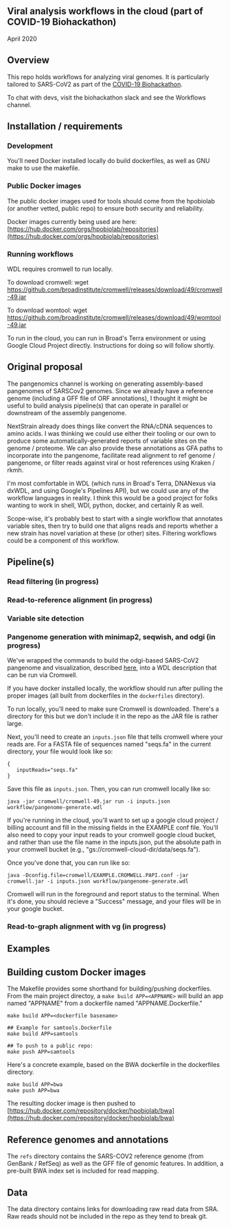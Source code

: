 Viral analysis workflows in the cloud (part of COVID-19 Biohackathon)
--------------------
April 2020

## Overview
This repo holds workflows for analyzing viral genomes. It is
particularly tailored to SARS-CoV2 as part of the [COVID-19 Biohackathon](https://github.com/virtual-biohackathons/covid-19-bh20).

To chat with devs, visit the biohackathon slack and see the Workflows channel.

## Installation / requirements

### Development
You'll need Docker installed locally do build dockerfiles, as well as GNU make to use the makefile.

### Public Docker images
The public docker images used for tools should come from the hpobiolab (or another vetted, public repo) to ensure both security and reliability.

Docker images currently being used are here: [https://hub.docker.com/orgs/hpobiolab/repositories](https://hub.docker.com/orgs/hpobiolab/repositories)


### Running workflows
WDL requires cromwell to run locally.

To download cromwell: wget https://github.com/broadinstitute/cromwell/releases/download/49/cromwell-49.jar

To download womtool: wget https://github.com/broadinstitute/cromwell/releases/download/49/womtool-49.jar

To run in the cloud, you can run in Broad's Terra environment or using Google Cloud Project directly. Instructions for doing so will follow shortly.



## Original proposal
The pangenomics channel is working on generating assembly-based pangenomes of SARSCov2 genomes. Since we already have a reference genome (including a GFF file of ORF annotations), I thought it might be useful to build analysis pipeline(s) that can operate in parallel or downstream of the assembly pangenome.

NextStrain already does things like convert the RNA/cDNA sequences to amino acids. I was thinking we could use either their tooling or our own to produce some automatically-generated reports of variable sites on the genome / proteome. We can also provide these annotations as GFA paths to incorporate into the pangenome, facilitate read alignment to ref genome / pangenome, or filter reads against viral or host references using Kraken / rkmh.

I'm most comfortable in WDL (which runs in Broad's Terra, DNANexus via dxWDL, and using Google's Pipelines API), but we could use any of the workflow languages in reality. I think this would be a good project for folks wanting to work in shell, WDl, python, docker, and certainly R as well.

Scope-wise, it's probably best to start with a single workflow that annotates variable sites, then try to build one that aligns reads and reports whether a new strain has novel variation at these (or other) sites. Filtering workflows could be a component of this workflow.

## Pipeline(s)

### Read filtering (in progress)

### Read-to-reference alignment (in progress)

### Variable site detection

### Pangenome generation with minimap2, seqwish, and odgi (in progress)
We've wrapped the commands to build the odgi-based SARS-CoV2 pangenome and
visualization, described [here](https://github.com/virtual-biohackathons/covid-19-bh20/wiki/Pangenome), into a WDL description that can be run via Cromwell.

If you have docker installed locally, the workflow should run after pulling the proper images
(all built from dockerfiles in the `dockerfiles` directory).

To run locally, you'll need to make sure Cromwell is downloaded. There's a directory for this but we don't include it in the repo as the JAR file is rather large.

Next, you'll need to create an `inputs.json` file that tells cromwell where your reads are.
For a FASTA file of sequences named "seqs.fa" in the current directory,
your file would look like so:
```
{
   inputReads="seqs.fa"
}
```

Save this file as `inputs.json`. Then, you can run cromwell locally like so:  

```
java -jar cromwell/cromwell-49.jar run -i inputs.json workflow/pangenome-generate.wdl
```


If you're running in the cloud,
you'll want to set up a google cloud project / billing account and fill in the missing fields in the
EXAMPLE conf file. You'll also need to copy your input reads to your cromwell google cloud bucket, and rather than use the file name in the inputs.json, put the absolute path in your cromwell bucket (e.g., "gs://cromwell-cloud-dir/data/seqs.fa").

Once you've done that, you can run like so:

```
java -Dconfig.file=cromwell/EXAMPLE.CROMWELL.PAPI.conf -jar cromwell.jar -i inputs.json workflow/pangenome-generate.wdl
```

Cromwell will run in the foreground and report status to the terminal. When it's done, you should recieve a "Success" message, and your files will be in your google bucket.


### Read-to-graph alignment with vg (in progress)


## Examples

## Building custom Docker images

The Makefile provides some shorthand for building/pushing dockerfiles. From the main project directoy,
a `make build APP=<APPNAME>` will build an app named "APPNAME" from a dockerfile named "APPNAME.Dockerfile."

```
make build APP=<dockerfile basename>

## Example for samtools.Dockerfile
make build APP=samtools

## To push to a public repo:
make push APP=samtools
```

Here's a concrete example, based on the BWA dockerfile in the dockerfiles directory.
```
make build APP=bwa
make push APP=bwa
```

The resulting docker image is then pushed to [https://hub.docker.com/repository/docker/hpobiolab/bwa](https://hub.docker.com/repository/docker/hpobiolab/bwa)

## Reference genomes and annotations
The `refs` directory contains the SARS-COV2 reference genome (from GenBank / RefSeq) as well
as the GFF file of genomic features. In addition, a pre-built BWA index set is included for read mapping.

## Data
The data directory contains links for downloading raw read data from SRA. Raw reads should not be included in the repo as they tend to break git.


